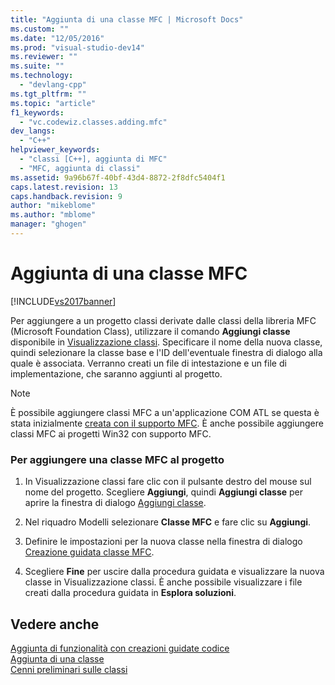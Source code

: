 ```yaml
---
title: "Aggiunta di una classe MFC | Microsoft Docs"
ms.custom: ""
ms.date: "12/05/2016"
ms.prod: "visual-studio-dev14"
ms.reviewer: ""
ms.suite: ""
ms.technology: 
  - "devlang-cpp"
ms.tgt_pltfrm: ""
ms.topic: "article"
f1_keywords: 
  - "vc.codewiz.classes.adding.mfc"
dev_langs: 
  - "C++"
helpviewer_keywords: 
  - "classi [C++], aggiunta di MFC"
  - "MFC, aggiunta di classi"
ms.assetid: 9a96b67f-40bf-43d4-8872-2f8dfc5404f1
caps.latest.revision: 13
caps.handback.revision: 9
author: "mikeblome"
ms.author: "mblome"
manager: "ghogen"
---
```

# Aggiunta di una classe MFC
[!INCLUDE[vs2017banner](../../assembler/inline/includes/vs2017banner.md)]

Per aggiungere a un progetto classi derivate dalle classi della libreria MFC \(Microsoft Foundation Class\), utilizzare il comando **Aggiungi classe** disponibile in [Visualizzazione classi](http://msdn.microsoft.com/it-it/8d7430a9-3e33-454c-a9e1-a85e3d2db925).  Specificare il nome della nuova classe, quindi selezionare la classe base e l'ID dell'eventuale finestra di dialogo alla quale è associata.  Verranno creati un file di intestazione e un file di implementazione, che saranno aggiunti al progetto.  
  
> [!NOTE]
>  È possibile aggiungere classi MFC a un'applicazione COM ATL se questa è stata inizialmente [creata con il supporto MFC](../../atl/reference/mfc-support-in-atl-projects.md).  È anche possibile aggiungere classi MFC ai progetti Win32 con supporto MFC.  
  
### Per aggiungere una classe MFC al progetto  
  
1.  In Visualizzazione classi fare clic con il pulsante destro del mouse sul nome del progetto.  Scegliere **Aggiungi**, quindi **Aggiungi classe** per aprire la finestra di dialogo [Aggiungi classe](../../ide/add-class-dialog-box.md).  
  
2.  Nel riquadro Modelli selezionare **Classe MFC** e fare clic su **Aggiungi**.  
  
3.  Definire le impostazioni per la nuova classe nella finestra di dialogo [Creazione guidata classe MFC](../../mfc/reference/mfc-add-class-wizard.md).  
  
4.  Scegliere **Fine** per uscire dalla procedura guidata e visualizzare la nuova classe in Visualizzazione classi.  È anche possibile visualizzare i file creati dalla procedura guidata in **Esplora soluzioni**.  
  
## Vedere anche  
 [Aggiunta di funzionalità con creazioni guidate codice](../../ide/adding-functionality-with-code-wizards-cpp.md)   
 [Aggiunta di una classe](../../ide/adding-a-class-visual-cpp.md)   
 [Cenni preliminari sulle classi](../../mfc/class-library-overview.md)